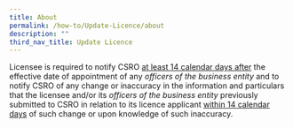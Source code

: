 ```yaml
---
title: About
permalink: /how-to/Update-Licence/about
description: ""
third_nav_title: Update Licence
---
```

Licensee is required to notify CSRO <u>at least 14 calendar days after</u> the effective date of appointment of any <i>officers of the business entity</i> and to notify CSRO of any change or inaccuracy in the information and particulars that the licensee and/or its <i>officers of the business entity</i> previously submitted to CSRO in relation to its licence applicant <u>within 14 calendar days</u> of such change or upon knowledge of such inaccuracy.
